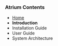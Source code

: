 ### Atrium Contents
* [Home](https://github.com/onfsdn/atrium-docs/wiki)
* **Introduction**
* Installation Guide
* User Guide
* System Architecture

	